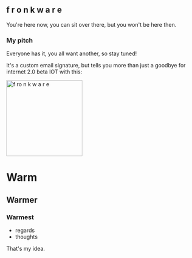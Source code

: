 ## f r o n k w a r e 

You're here now, you can sit over there, but you won't be here then.

### My pitch

Everyone has it, you all want another, so stay tuned!

It's a custom email signature, but tells you more than just a goodbye for internet 2.0 beta IOT with this:

<img src="https://i.imgur.com/oYL44FN.gif" alt="f ro n k w a r e " class="inline" height=200/>


# Warm
## Warmer
### Warmest

- regards
- thoughts

That's my idea. 
